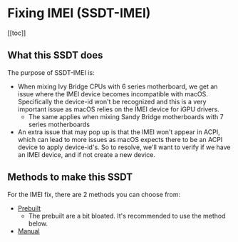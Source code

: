# Fixing IMEI (SSDT-IMEI)

[[toc]]

## What this SSDT does

The purpose of SSDT-IMEI is:

* When mixing Ivy Bridge CPUs with 6 series motherboard, we get an issue where the IMEI device becomes incompatible with macOS. Specifically the device-id won't be recognized and this is a very important issue as macOS relies on the IMEI device for iGPU drivers.
  * The same applies when mixing Sandy Bridge motherboards with 7 series motherboards
* An extra issue that may pop up is that the IMEI won't appear in ACPI, which can lead to more issues as macOS expects there to be an ACPI device to apply device-id's. So to resolve, we'll want to verify if we have an IMEI device, and if not create a new device.

## Methods to make this SSDT

For the IMEI fix, there are 2 methods you can choose from:

* [Prebuilt](/Universal/imei-methods/prebuilt.md)
  * The prebuilt are a bit bloated. It's recommended to use the method below.
* [Manual](/Universal/imei-methods/manual.md)

